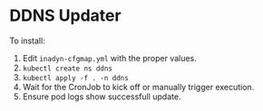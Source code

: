 # DDNS Updater

To install:
1) Edit `inadyn-cfgmap.yml` with the proper values.
2) `kubectl create ns ddns`
3) `kubectl apply -f . -n ddns`
4) Wait for the CronJob to kick off or manually trigger execution.
5) Ensure pod logs show successfull update.